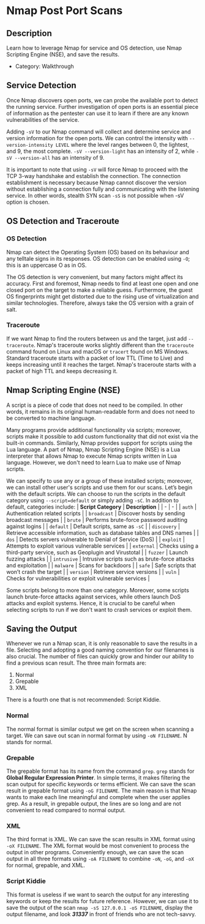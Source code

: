 # Nmap Post Port Scans

## Description

Learn how to leverage Nmap for service and OS detection, use Nmap Scripting Engine (NSE), and save the results.
* Category: Walkthrough

## Service Detection

Once Nmap discovers open ports, we can probe the available port to detect the running service. Further investigation of open ports is an essential piece of information as the pentester can use it to learn if there are any known vulnerabilities of the service.

Adding `-sV` to our Nmap command will collect and determine service and version information for the open ports. We can control the intensity with `--version-intensity LEVEL` where the level ranges between 0, the lightest, and 9, the most complete. `-sV --version-light` has an intensity of 2, while `-sV --version-all` has an intensity of 9.

It is important to note that using `-sV` will force Nmap to proceed with the TCP 3-way handshake and establish the connection. The connection establishment is necessary because Nmap cannot discover the version without establishing a connection fully and communicating with the listening service. In other words, stealth SYN scan `-sS` is not possible when -sV option is chosen.

## OS Detection and Traceroute

### OS Detection

Nmap can detect the Operating System (OS) based on its behaviour and any telltale signs in its responses. OS detection can be enabled using `-O`; this is an uppercase O as in OS.

The OS detection is very convenient, but many factors might affect its accuracy. First and foremost, Nmap needs to find at least one open and one closed port on the target to make a reliable guess. Furthermore, the guest OS fingerprints might get distorted due to the rising use of virtualization and similar technologies. Therefore, always take the OS version with a grain of salt.

### Traceroute

If we want Nmap to find the routers between us and the target, just add `--traceroute`. Nmap's traceroute works slightly different than the `traceroute` command found on Linux and macOS or `tracert` found on MS Windows. Standard traceroute starts with a packet of low TTL (Time to Live) and keeps increasing until it reaches the target. Nmap's traceroute starts with a packet of high TTL and keeps decreasing it.

## Nmap Scripting Engine (NSE)

A script is a piece of code that does not need to be compiled. In other words, it remains in its original human-readable form and does not need to be converted to machine language.

Many programs provide additional functionality via scripts; moreover, scripts make it possible to add custom functionality that did not exist via the built-in commands. Similarly, Nmap provides support for scripts using the Lua language. A part of Nmap, Nmap Scripting Engine (NSE) is a Lua interpreter that allows Nmap to execute Nmap scripts written in Lua language. However, we don't need to learn Lua to make use of Nmap scripts.

We can specify to use any or a group of these installed scripts; moreover, we can install other user's scripts and use them for our scans. Let’s begin with the default scripts. We can choose to run the scripts in the default category using `--script=default` or simply adding `-sC`. In addition to default, categories include:
| **Script Category** | **Description** |
| - | - |
| `auth` | Authentication related scripts |
| `broadcast` | Discover hosts by sending broadcast messages |
| `brute` | Performs brute-force password auditing against logins |
| `default` | Default scripts, same as `-sC` |
| `discovery` | Retrieve accessible information, such as database tables and DNS names |
| `dos` | Detects servers vulnerable to Denial of Service (DoS) |
| `exploit` | Attempts to exploit various vulnerable services |
| `external` | Checks using a third-party service, such as Geoplugin and Virustotal |
| `fuzzer` | Launch fuzzing attacks |
| `intrusive` | Intrusive scripts such as brute-force attacks and exploitation |
| `malware` | Scans for backdoors |
| `safe` | Safe scripts that won’t crash the target |
| `version` | Retrieve service versions |
| `vuln` | Checks for vulnerabilities or exploit vulnerable services |

Some scripts belong to more than one category. Moreover, some scripts launch brute-force attacks against services, while others launch DoS attacks and exploit systems. Hence, it is crucial to be careful when selecting scripts to run if we don't want to crash services or exploit them.

## Saving the Output

Whenever we run a Nmap scan, it is only reasonable to save the results in a file. Selecting and adopting a good naming convention for our filenames is also crucial. The number of files can quickly grow and hinder our ability to find a previous scan result. The three main formats are:
1. Normal
2. Grepable
3. XML

There is a fourth one that is not recommended: Script Kiddie.

### Normal

The normal format is similar output we get on the screen when scanning a target. We can save out scan in normal format by using `-oN FILENAME`. N stands for normal.

### Grepable

The grepable format has its name from the command `grep`. `grep` stands for **Global Regular Expression Printer**. In simple terms, it makes filtering the scan output for specific keywords or terms efficient. We can save the scan result in grepable format using `-oG FILENAME`. The main reason is that Nmap wants to make each line meaningful and complete when the user applies grep. As a result, in grepable output, the lines are so long and are not convenient to read compared to normal output.

### XML

The third format is XML. We can save the scan results in XML format using `-oX FILENAME`. The XML format would be most convenient to process the output in other programs. Conveniently enough, we can save the scan output in all three formats using `-oA FILENAME` to combine `-oN`, `-oG`, and `-oX` for normal, grepable, and XML.

### Script Kiddie

This format is useless if we want to search the output for any interesting keywords or keep the results for future reference. However, we can use it to save the output of the scan `nmap -sS 127.0.0.1 -oS FILENAME`, display the output filename, and look ***31337*** in front of friends who are not tech-savvy.